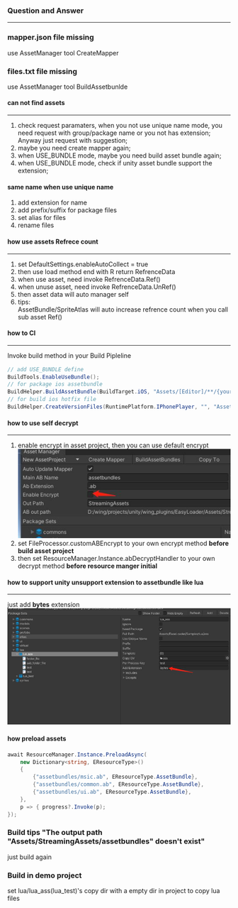 ### **Question and Answer** 
***

### mapper.json file missing
use AssetManager tool CreateMapper

### files.txt file missing
use AssetManager tool BuildAssetbunlde

#### can not find assets
***
1. check request paramaters, when you not use unique name mode, you need request with group/package name or you not has extension;   
   Anyway just request with suggestion;
2. maybe you need create mapper again;
3. when USE_BUNDLE mode, maybe you need build asset bundle again;
4. when USE_BUNDLE mode, check if unity asset bundle support the extension; 

#### same name when use unique name
1. add extension for name
2. add prefix/suffix for package files
3. set alias for files
4. rename files

#### how use assets Refrece count  
***
1. set DefaultSettings.enableAutoCollect = true
2. then use load method end with R return RefrenceData
3. when use asset, need invoke RefrenceData.Ref()
4. when unuse asset, need invoke RefrenceData.UnRef()
5. then asset data will auto manager self
6. tips:  
AssetBundle/SpriteAtlas will auto increase refrence count when you call sub asset Ref()

#### how to CI
***
Invoke build method in your Build Pipleline
``` csharp
// add USE_BUNDLE define
BuildTools.EnableUseBundle();
// for package ios assetbundle
BuildHelper.BuildAssetBundle(BuildTarget.iOS, "Assets/[Editor]/**/{your asset project name}.asset");
// for build ios hotfix file
BuildHelper.CreateVersionFiles(RuntimePlatform.IPhonePlayer, "", "Assets/[Editor]/**/{your version asset name}.asset");
```

#### how to use self decrypt
***
1. enable encrypt in asset project, then you can use default encrypt 
 ![Enable encrypt](../Images/enable_encrypt.jpg)
2. set FileProcessor.customABEncrypt to your own encrypt method **before build asset project**
3. then set ResourceManager.Instance.abDecryptHandler to your own decrypt method **before resource manger initial**

#### how to support unity unsupport extension to assetbundle like lua
*** 
just add **bytes** extension
 ![Enable encrypt](../Images/custom_extension.jpg)

#### how preload assets
```csharp
await ResourceManager.Instance.PreloadAsync(
    new Dictionary<string, EResourceType>()
    {
        {"assetbundles/msic.ab", EResourceType.AssetBundle},
        {"assetbundles/common.ab", EResourceType.AssetBundle},
        {"assetbundles/ui.ab", EResourceType.AssetBundle},
    },
    p => { progress?.Invoke(p);
});
```

### Build tips "The output path "Assets/StreamingAssets/assetbundles" doesn't exist"  
just build again

### Build in demo project
set lua/lua_ass(lua_test)'s copy dir with a empty dir in project to copy lua files
